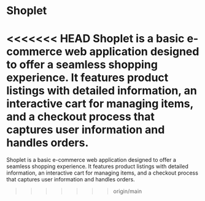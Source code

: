 # Shoplet
<<<<<<< HEAD
Shoplet is a basic e-commerce web application designed to offer a seamless shopping experience. It features product listings with detailed information, an interactive cart for managing items, and a checkout process that captures user information and handles orders. 
=======
Shoplet is a basic e-commerce web application designed to offer a seamless shopping experience. It features product listings with detailed information, an interactive cart for managing items, and a checkout process that captures user information and handles orders.
>>>>>>> origin/main
